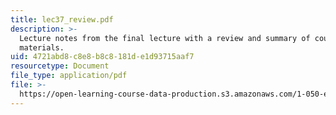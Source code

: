 ```yaml
---
title: lec37_review.pdf
description: >-
  Lecture notes from the final lecture with a review and summary of course
  materials.
uid: 4721abd8-c8e8-b8c8-181d-e1d93715aaf7
resourcetype: Document
file_type: application/pdf
file: >-
  https://open-learning-course-data-production.s3.amazonaws.com/1-050-engineering-mechanics-i-fall-2007/4721abd8c8e8b8c8181de1d93715aaf7_lec37_review.pdf
---
```

